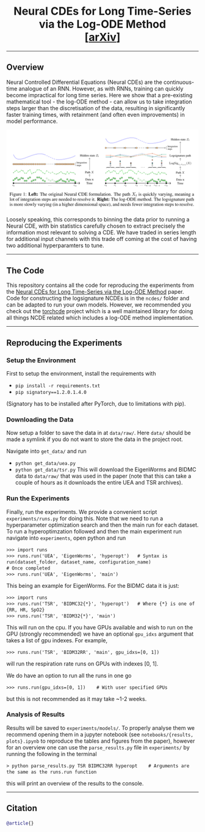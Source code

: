 <h1 align='center'>Neural CDEs for Long Time-Series via the Log-ODE Method<br>
    [<a href="">arXiv</a>] </h1>
<p align="center">
</p>

-----

## Overview
Neural Controlled Differential Equations (Neural CDEs) are the continuous-time analogue of an RNN. However, as with RNNs, training can quickly become impractical for long time series. Here we show that a pre-existing mathematical tool - the log-ODE method - can allow us to take integration steps larger than the discretisation of the data, resulting in significantly faster training times, with retainment (and often even improvements) in model performance. 

<p align="center">
    <img class="center" src="./reports/diagram/ncde_diagram_from_paper.png" width="800"/>
</p>

Loosely speaking, this corresponds to binning the data prior to running a Neural CDE, with bin statistics carefully chosen to extract precisely the information most relevant to solving a CDE. We have traded in series length for additional input channels with this trade off coming at the cost of having two additional hyperparamters to tune. 

-----

## The Code

This repository contains all the code for reproducing the experiments from the <a href="">Neural CDEs for Long Time-Series via the Log-ODE Method</a> paper. Code for constructing the logsignature NCDEs is in the `ncdes/` folder and can be adapted to run your own models. However, we recommended you check out the <a href="https://github.com/patrick-kidger/torchcde">torchcde</a> project which is a well maintained library for doing all things NCDE related which includes a log-ODE method implementation. 


-----

## Reproducing the Experiments

### Setup the Environment
First to setup the environment, install the requirements with

+ `pip install -r requirements.txt`
+ `pip signatory==1.2.0.1.4.0`

(Signatory has to be installed after PyTorch, due to limitations with pip).


### Downloading the Data
Now setup a folder to save the data in at `data/raw/`. Here `data/` should be made a symlink if you do not want to store the data in the project root.

Navigate into `get_data/` and run
+ `python get_data/uea.py`
+ `python get_data/tsr.py`
This will download the EigenWorms and BIDMC data to `data/raw/` that was used in the paper (note that this can take a couple of hours as it downloads the entire UEA and TSR archives).

### Run the Experiments
Finally, run the experiments. We provide a convenient script `experiments/runs.py` for doing this. Note that we need to run a hyperparameter optimization search and then the main run for each dataset. To run a hyperoptimzation followed and then the main experiment run navigate into `experiments`, open python and run
```
>>> import runs
>>> runs.run('UEA', 'EigenWorms', 'hyperopt')   # Syntax is run(dataset_folder, dataset_name, configuration_name)
# Once completed
>>> runs.run('UEA', 'EigenWorms', 'main')
```
This being an example for EigenWorms. For the BIDMC data it is just:
```
>>> import runs
>>> runs.run('TSR', 'BIDMC32{*}', 'hyperopt')   # Where {*} is one of {RR, HR, SpO2}
>>> runs.run('TSR', 'BIDM32{*}', 'main')
```
This will run on the cpu. If you have GPUs available and wish to run on the GPU (strongly recommended) we have an optional `gpu_idxs` argument that takes a list of gpu indexes. For example,
```
>>> runs.run('TSR', 'BIDM32RR', 'main', gpu_idxs=[0, 1])
```
will run the respiration rate runs on GPUs with indexes [0, 1].

We do have an option to run all the runs in one go
```
>>> runs.run(gpu_idxs=[0, 1])    # With user specified GPUs
```
but this is not recommended as it may take ~1-2 weeks.


### Analysis of Results
Results will be saved to `experiments/models/`. To properly analyse them we recommend opening them in a jupyter notebook (see `notebooks/{results, plots}.ipynb` to reproduce the tables and figures from the paper), however for an overview one can use the `parse_results.py` file in `experiments/` by running the following in the terminal
```
> python parse_results.py TSR BIDMC32RR hyperopt    # Arguments are the same as the runs.run function
```
this will print an overview of the results to the console. 


-----

## Citation

```bibtex
@article{}
```

